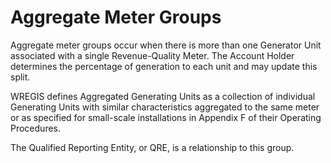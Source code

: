 # Aggregate Meter Groups

Aggregate meter groups occur when there is more than one Generator Unit associated with a single Revenue-Quality Meter. The Account Holder determines the percentage of generation to each unit and may update this split.

WREGIS defines Aggregated Generating Units as a collection of individual Generating Units with similar characteristics aggregated to the same meter or as specified for small-scale installations in Appendix F of their Operating Procedures.

The Qualified Reporting Entity, or QRE, is a relationship to this group.
